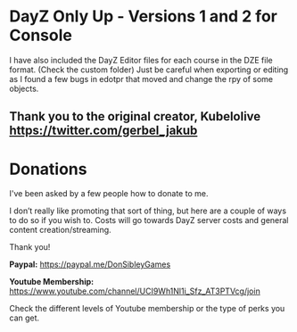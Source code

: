 # DayZ Only Up - Versions 1 and 2 for Console
I have also included the DayZ Editor files for each course in the DZE file format. (Check the custom folder)
Just be careful when exporting or editing as I found a few bugs in edotpr that moved and change the rpy of some objects.

## Thank you to the original creator, Kubelolive https://twitter.com/gerbel_jakub

# Donations
I've been asked by a few people how to donate to me.

I don’t  really like promoting that sort of thing, but here are a couple of ways to do so if you wish to.
Costs will go towards DayZ server costs and general content creation/streaming.

Thank you!

**Paypal:**
https://paypal.me/DonSibleyGames

**Youtube Membership:**
https://www.youtube.com/channel/UCI9Wh1Nl1i_Sfz_AT3PTVcg/join

Check the different levels of Youtube membership or the type of perks you can get.
